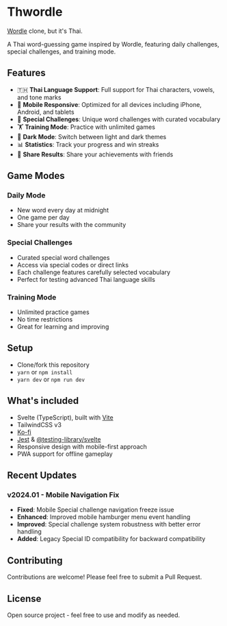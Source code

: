 # Thwordle

[Wordle](https://www.powerlanguage.co.uk/wordle/) clone, but it's Thai.

A Thai word-guessing game inspired by Wordle, featuring daily challenges, special challenges, and training mode.

## Features

- 🇹🇭 **Thai Language Support**: Full support for Thai characters, vowels, and tone marks
- 📱 **Mobile Responsive**: Optimized for all devices including iPhone, Android, and tablets
- 🌟 **Special Challenges**: Unique word challenges with curated vocabulary
- 🏋️ **Training Mode**: Practice with unlimited games
- 🌙 **Dark Mode**: Switch between light and dark themes
- 📊 **Statistics**: Track your progress and win streaks
- 🔗 **Share Results**: Share your achievements with friends

## Game Modes

### Daily Mode
- New word every day at midnight
- One game per day
- Share your results with the community

### Special Challenges
- Curated special word challenges
- Access via special codes or direct links
- Each challenge features carefully selected vocabulary
- Perfect for testing advanced Thai language skills

### Training Mode
- Unlimited practice games
- No time restrictions
- Great for learning and improving

## Setup

- Clone/fork this repository
- `yarn` or `npm install`
- `yarn dev` or `npm run dev`

## What's included

- Svelte (TypeScript), built with [Vite](https://vitejs.dev)
- TailwindCSS v3
- [Ko-fi](https://ko-fi.com)
- [Jest](https://jestjs.io) & [@testing-library/svelte](https://testing-library.com/docs/svelte-testing-library)
- Responsive design with mobile-first approach
- PWA support for offline gameplay

## Recent Updates

### v2024.01 - Mobile Navigation Fix
- **Fixed**: Mobile Special challenge navigation freeze issue
- **Enhanced**: Improved mobile hamburger menu event handling
- **Improved**: Special challenge system robustness with better error handling
- **Added**: Legacy Special ID compatibility for backward compatibility

## Contributing

Contributions are welcome! Please feel free to submit a Pull Request.

## License

Open source project - feel free to use and modify as needed.
